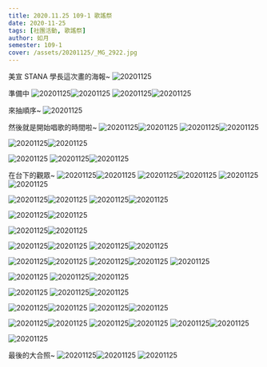 ```yaml
---
title: 2020.11.25 109-1 歌謠祭
date: 2020-11-25
tags: [社團活動, 歌謠祭]
author: 如月
semester: 109-1
cover: /assets/20201125/_MG_2922.jpg
---
```


美宣 STANA 學長這次畫的海報~
![20201125](/assets/20201125/_MG_2922.jpg)

準備中
![20201125](/assets/20201125/_MG_2660.jpg)![20201125](/assets/20201125/_MG_2663.jpg)
![20201125](/assets/20201125/_MG_2665.jpg)![20201125](/assets/20201125/_MG_2664.jpg)

來抽順序~
![20201125](/assets/20201125/IMG_7669.jpg)

然後就是開始唱歌的時間啦~
![20201125](/assets/20201125/_MG_2674.jpg)![20201125](/assets/20201125/_MG_2677.jpg)
![20201125](/assets/20201125/_MG_2678.jpg)![20201125](/assets/20201125/_MG_2681.jpg)

![20201125](/assets/20201125/_MG_2688.jpg)![20201125](/assets/20201125/_MG_2689.jpg)

![20201125](/assets/20201125/_MG_2713.jpg)
![20201125](/assets/20201125/_MG_2696.jpg)![20201125](/assets/20201125/_MG_2705.jpg)

在台下的觀眾~
![20201125](/assets/20201125/_MG_2709.jpg)![20201125](/assets/20201125/_MG_2715.jpg)
![20201125](/assets/20201125/_MG_2730.jpg)![20201125](/assets/20201125/_MG_2735.jpg)
![20201125](/assets/20201125/_MG_2739.jpg)![20201125](/assets/20201125/_MG_2743.jpg)

![20201125](/assets/20201125/_MG_2716.jpg)![20201125](/assets/20201125/_MG_2717.jpg)
![20201125](/assets/20201125/_MG_2722.jpg)![20201125](/assets/20201125/_MG_2724.jpg)

![20201125](/assets/20201125/_MG_2756.jpg)![20201125](/assets/20201125/_MG_2765.jpg)

![20201125](/assets/20201125/_MG_2780.jpg)![20201125](/assets/20201125/_MG_2788.jpg)

![20201125](/assets/20201125/_MG_2798.jpg)![20201125](/assets/20201125/_MG_2800.jpg)
![20201125](/assets/20201125/_MG_2810.jpg)![20201125](/assets/20201125/IMG_7689.jpg)

![20201125](/assets/20201125/_MG_2813.jpg)![20201125](/assets/20201125/_MG_2816.jpg)
![20201125](/assets/20201125/_MG_2817.jpg)![20201125](/assets/20201125/IMG_7692.jpg)
![20201125](/assets/20201125/_MG_2819.jpg)

![20201125](/assets/20201125/_MG_2821.jpg)
![20201125](/assets/20201125/_MG_2820.jpg)![20201125](/assets/20201125/_MG_2822.jpg)

![20201125](/assets/20201125/_MG_2823.jpg)
![20201125](/assets/20201125/_MG_2826.jpg)![20201125](/assets/20201125/_MG_2834.jpg)

![20201125](/assets/20201125/_MG_2858.jpg)![20201125](/assets/20201125/_MG_2864.jpg)
![20201125](/assets/20201125/_MG_2869.jpg)![20201125](/assets/20201125/_MG_2878.jpg)

![20201125](/assets/20201125/_MG_2900.jpg)![20201125](/assets/20201125/_MG_2902.jpg)
![20201125](/assets/20201125/_MG_2905.jpg)![20201125](/assets/20201125/_MG_2911.jpg)
![20201125](/assets/20201125/_MG_2912.jpg)![20201125](/assets/20201125/_MG_2913.jpg)

![20201125](/assets/20201125/_MG_2918.jpg)

最後的大合照~
![20201125](/assets/20201125/_MG_2919.jpg)![20201125](/assets/20201125/_MG_2920.jpg)
![20201125](/assets/20201125/_MG_2921.jpg)

